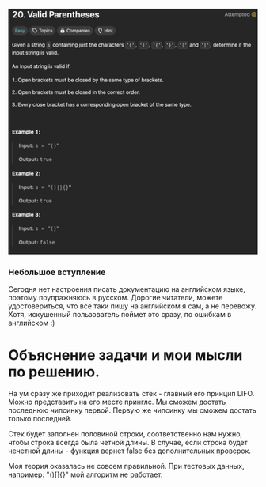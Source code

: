 <img src="leetcode.png"></img>
<h3>Небольшое вступление</h3>
Сегодня нет настроения писать документацию на английском языке, 
поэтому поупражняюсь в русском. Дорогие читатели, можете удостовериться, 
что все таки пишу на английском я сам, а не перевожу.
Хотя, искушенный пользователь поймет это сразу, по ошибкам в английском :)

<h1>Объяснение задачи и мои мысли по решению.</h1>
На ум сразу же приходит реализовать стек - главный его принцип
LIFO. Можно представить на его месте принглс. Мы сможем достать последнюю чипсинку
первой. Первую же чипсинку мы сможем достать только последней.


Стек будет заполнен половиной строки, соответственно 
нам нужно, чтобы строка всегда была четной длины.
В случае, если строка будет нечетной длины - функция вернет
false без дополнительных проверок.


Моя теория оказалась не совсем правильной. При тестовых данных, например:
"()[]{}" мой алгоритм не работает.
